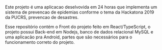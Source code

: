 Este projeto é uma aplicacao deselvovida em 24 horas que implementa um sistema de prevencao de epidemias conforme o tema da Hackatona 2019 da PUCRS, prevencao de desastres.

Esse repositório contém o Front do projeto feito em React/TypeScript, o projeto possui Back-end em Nodejs, banco de dados relacional MySQL e uma aplicacão pra Android, partes que são necessários para o funcionamento correto do projeto.
